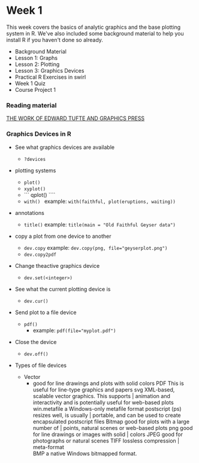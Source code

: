 # Week 1

This week covers the basics of analytic graphics and the base plotting system in R. We've also included some background material to help you install R if you haven't done so already.

- Background Material
- Lesson 1: Graphs
- Lesson 2: Plotting
- Lesson 3: Graphics Devices
- Practical R Exercises in swirl
- Week 1 Quiz
- Course Project 1

### Reading material
[THE WORK OF EDWARD TUFTE AND GRAPHICS PRESS](https://www.edwardtufte.com/tufte/)

### Graphics Devices in R

- See what graphics devices are available
	- ``` ?devices ```

- plotting systems
	- ``` plot() ```
	- ```xyplot() ```
	- ``` qplot() ````
	- ```with() ```
		example: ``` with(faithful, plot(eruptions, waiting)) ```
	
- annotations
	- ``` title() ```
		example: ``` title(main = "Old Faithful Geyser data") ```

- copy a plot from one device to another
	- ``` dev.copy ```
		example: ``` dev.copy(png, file="geyserplot.png") ```
	- ``` dev.copy2pdf ```

- Change theactive graphics device
	- ``` dev.set(<integer>) ```

- See what the current plotting device is
	- ``` dev.cur() ```

- Send plot to a file device
	- ``` pdf() ```
		- example: ``` pdf(file="myplot.pdf") ```

- Close the device
	- ``` dev.off() ```

- Types of file devices
	- Vector
		 - good for line drawings and plots with solid colors
			PDF
				This is useful for line-type graphics and papers
			svg
				XML-based, scalable vector graphics. This supports | animation and interactivity and is potentially useful for web-based plots
			win.metafile
				a Windows-only metafile format
			 postscript (ps)
				resizes well, is usually | portable, and can be used to create encapsulated postscript files
	Bitmap
		good for plots with a large number of | points, natural scenes or web-based plots
			png
				 good for line drawings or images with solid | colors
			JPEG
				good for photographs or natural scenes
			TIFF
				lossless compression | meta-format 	
			BMP
				a native Windows bitmapped format.
